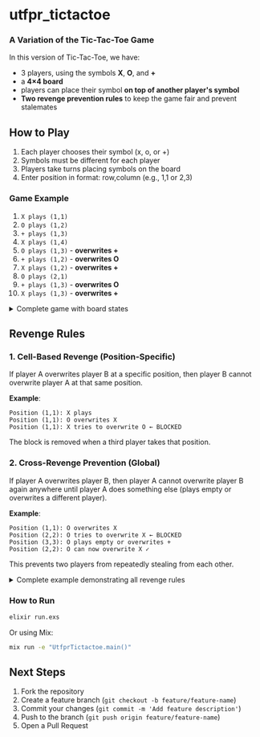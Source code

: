 # utfpr_tictactoe

### A Variation of the Tic-Tac-Toe Game

In this version of Tic-Tac-Toe, we have:

* 3 players, using the symbols **X**, **O**, and **+**
* a **4×4 board**
* players can place their symbol **on top of another player's symbol**
* **Two revenge prevention rules** to keep the game fair and prevent stalemates

## How to Play

1. Each player chooses their symbol (x, o, or +)
2. Symbols must be different for each player
3. Players take turns placing symbols on the board
4. Enter position in format: row,column (e.g., 1,1 or 2,3)

### Game Example

1. `X plays (1,1)`
2. `O plays (1,2)`
3. `+ plays (1,3)`
4. `X plays (1,4)`
5. `O plays (1,3)` - **overwrites \+**
6. `+ plays (1,2)` - **overwrites O**
7. `X plays (1,2)` - **overwrites \+**
8. `O plays (2,1)`
9. `+ plays (1,3)` - **overwrites O**
10. `X plays (1,3)` - **overwrites \+**

<details>
<summary>Complete game with board states</summary>

1. `X plays (1,1)`

|   | 1 | 2 | 3 | 4 |
|---|---|---|---|---|
| 1 | X |   |   |   |
| 2 |   |   |   |   |
| 3 |   |   |   |   |
| 4 |   |   |   |   |

2. `O plays (1,2)`

|   | 1 | 2 | 3 | 4 |
|---|---|---|---|---|
| 1 | X | O |   |   |
| 2 |   |   |   |   |
| 3 |   |   |   |   |
| 4 |   |   |   |   |

3. `+ plays (1,3)`

|   | 1 | 2 | 3 | 4 |
|---|---|---|---|---|
| 1 | X | O | + |   |
| 2 |   |   |   |   |
| 3 |   |   |   |   |
| 4 |   |   |   |   |

4. `X plays (1,4)`

|   | 1 | 2 | 3 | 4 |
|---|---|---|---|---|
| 1 | X | O | + | X |
| 2 |   |   |   |   |
| 3 |   |   |   |   |
| 4 |   |   |   |   |

5. `O plays (1,3)` - **overwrites +**

|   | 1 | 2 | 3 | 4 |
|---|---|---|---|---|
| 1 | X | O | O | X |
| 2 |   |   |   |   |
| 3 |   |   |   |   |
| 4 |   |   |   |   |

6. `+ plays (1,2)` - **overwrites O**

|   | 1 | 2 | 3 | 4 |
|---|---|---|---|---|
| 1 | X | + | O | X |
| 2 |   |   |   |   |
| 3 |   |   |   |   |
| 4 |   |   |   |   |

7. `X plays (1,2)` - **overwrites +**

|   | 1 | 2 | 3 | 4 |
|---|---|---|---|---|
| 1 | X | X | O | X |
| 2 |   |   |   |   |
| 3 |   |   |   |   |
| 4 |   |   |   |   |

8. `O plays (2,1)`

|   | 1 | 2 | 3 | 4 |
|---|---|---|---|---|
| 1 | X | X | O | X |
| 2 | O |   |   |   |
| 3 |   |   |   |   |
| 4 |   |   |   |   |

9. `+ plays (1,3)` - **overwrites O**

|   | 1 | 2 | 3 | 4 |
|---|---|---|---|---|
| 1 | X | X | + | X |
| 2 | O |   |   |   |
| 3 |   |   |   |   |
| 4 |   |   |   |   |

10. `X plays (1,3)` - **overwrites +**

|   | 1 | 2 | 3 | 4 |
|---|---|---|---|---|
| 1 | X | X | X | X |
| 2 | O |   |   |   |
| 3 |   |   |   |   |
| 4 |   |   |   |   |

**Winner: X** (row 1 complete)

</details>

## Revenge Rules

### 1. Cell-Based Revenge (Position-Specific)

If player A overwrites player B at a specific position, then player B cannot overwrite player A at that same position.

**Example**:
```
Position (1,1): X plays
Position (1,1): O overwrites X
Position (1,1): X tries to overwrite O ← BLOCKED
```

The block is removed when a third player takes that position.

### 2. Cross-Revenge Prevention (Global)

If player A overwrites player B, then player A cannot overwrite player B again anywhere until player A does something else (plays empty or overwrites a different player).

**Example**:
```
Position (1,1): O overwrites X
Position (2,2): O tries to overwrite X ← BLOCKED
Position (3,3): O plays empty or overwrites +
Position (2,2): O can now overwrite X ✓
```

This prevents two players from repeatedly stealing from each other.

<details>
<summary>Complete example demonstrating all revenge rules</summary>

**Turn 1 - X plays (1,1)**

|   | 1 | 2 | 3 | 4 |
|---|---|---|---|---|
| 1 | X |   |   |   |
| 2 |   |   |   |   |
| 3 |   |   |   |   |
| 4 |   |   |   |   |

**Turn 2 - O plays (1,1)** - overwrites X

|   | 1 | 2 | 3 | 4 |
|---|---|---|---|---|
| 1 | O |   |   |   |
| 2 |   |   |   |   |
| 3 |   |   |   |   |
| 4 |   |   |   |   |

*O's last_steal = X*

**Turn 3 - \+ plays (2,1)**

|   | 1 | 2 | 3 | 4 |
|---|---|---|---|---|
| 1 | O |   |   |   |
| 2 | + |   |   |   |
| 3 |   |   |   |   |
| 4 |   |   |   |   |

**Turn 4 - X tries (1,1)** - **BLOCKED by cell revenge**, plays (1,2) instead

|   | 1 | 2 | 3 | 4 |
|---|---|---|---|---|
| 1 | O | X |   |   |
| 2 | + |   |   |   |
| 3 |   |   |   |   |
| 4 |   |   |   |   |

*Cell revenge: X cannot retake (1,1)*

**Turn 5 - O tries (1,2)** - **BLOCKED by cross-revenge**, plays (2,2) instead

|   | 1 | 2 | 3 | 4 |
|---|---|---|---|---|
| 1 | O | X |   |   |
| 2 | + | O |   |   |
| 3 |   |   |   |   |
| 4 |   |   |   |   |

*Cross-revenge: O cannot steal from X again (O's last_steal = X)*

**Turn 6 - \+ plays (1,1)** - overwrites O

|   | 1 | 2 | 3 | 4 |
|---|---|---|---|---|
| 1 | + | X |   |   |
| 2 | + | O |   |   |
| 3 |   |   |   |   |
| 4 |   |   |   |   |

*Cell history at (1,1) changes - cell revenge cleared*

**Turn 7 - X plays (1,1)** - **ALLOWED** (cell revenge cleared)

|   | 1 | 2 | 3 | 4 |
|---|---|---|---|---|
| 1 | X | X |   |   |
| 2 | + | O |   |   |
| 3 |   |   |   |   |
| 4 |   |   |   |   |

*X's last_steal = \+*

**Turn 8 - O plays (3,1)** - empty cell

|   | 1 | 2 | 3 | 4 |
|---|---|---|---|---|
| 1 | X | X |   |   |
| 2 | + | O |   |   |
| 3 | O |   |   |   |
| 4 |   |   |   |   |

*O's last_steal = nil (played empty, cross-revenge cleared)*

**Turn 9 - \+ plays (2,2)** - overwrites O

|   | 1 | 2 | 3 | 4 |
|---|---|---|---|---|
| 1 | X | X |   |   |
| 2 | + | + |   |   |
| 3 | O |   |   |   |
| 4 |   |   |   |   |

**Turn 10 - X plays (1,2)** - overwrites X (own symbol, blocked), plays (3,1) instead - overwrites O

|   | 1 | 2 | 3 | 4 |
|---|---|---|---|---|
| 1 | X | X |   |   |
| 2 | + | + |   |   |
| 3 | X |   |   |   |
| 4 |   |   |   |   |

**Turn 11 - O tries (3,1)** - **BLOCKED by cell revenge**, plays (1,2) instead - **ALLOWED** (cross-revenge cleared)

|   | 1 | 2 | 3 | 4 |
|---|---|---|---|---|
| 1 | X | O |   |   |
| 2 | + | + |   |   |
| 3 | X |   |   |   |
| 4 |   |   |   |   |

</details>

### How to Run

```bash
elixir run.exs
```

Or using Mix:

```bash
mix run -e "UtfprTictactoe.main()"
```

## Next Steps

1. Fork the repository
2. Create a feature branch (`git checkout -b feature/feature-name`)
3. Commit your changes (`git commit -m 'Add feature description'`)
4. Push to the branch (`git push origin feature/feature-name`)
5. Open a Pull Request
